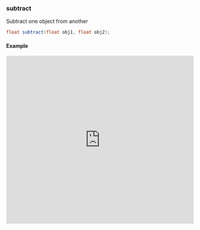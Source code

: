 ### subtract

Subtract one object from another

```glsl 
float subtract(float obj1, float obj2);
```

#### Example
<iframe width="100%" height="450px" src="https://shaderpark.netlify.com/sculpture/-LM3HB7wAVNSJW5ggB4d?example=true&embed=true" frameborder="0"></iframe>
